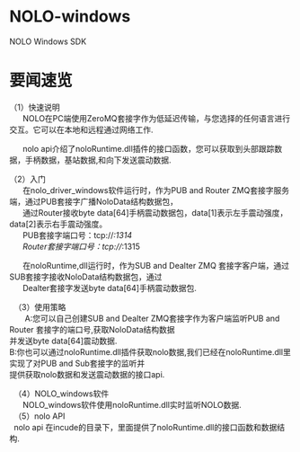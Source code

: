 # NOLO-windows
NOLO Windows SDK
#
# 要闻速览
  （1）快速说明  
       NOLO在PC端使用ZeroMQ套接字作为低延迟传输，与您选择的任何语言进行交互。它可以在本地和远程通过网络工作.    
       
       nolo api介绍了noloRuntime.dll插件的接口函数，您可以获取到头部跟踪数据，手柄数据，基站数据,和向下发送震动数据.   
       
  （2）入门  
       在nolo_driver_windows软件运行时，作为PUB and Router ZMQ套接字服务端，通过PUB套接字广播NoloData结构数据包，  
       通过Router接收byte data[64]手柄震动数据包，data[1]表示左手震动强度，data[2]表示右手震动强度。  
       PUB套接字端口号：tcp://*:1314    
       Router套接字端口号：tcp://*:1315  
       
       在noloRuntime,dll运行时，作为SUB and Dealter ZMQ 套接字客户端，通过SUB套接字接收NoloData结构数据包，通过  
       Dealter套接字发送byte data[64]手柄震动数据包.    
         
   （3）使用策略  
        A:您可以自己创建SUB and Dealter ZMQ套接字作为客户端监听PUB and Router 套接字的端口号,获取NoloData结构数据  
          并发送byte data[64]震动数据.   
        B:你也可以通过noloRuntime.dll插件获取nolo数据,我们已经在noloRuntime.dll里实现了对PUB and Sub套接字的监听并  
          提供获取nolo数据和发送震动数据的接口api.  
          
   （4）NOLO_windows软件  
          NOLO_windows软件使用noloRuntime.dll实时监听NOLO数据.   
   （5）nolo API<br>
   nolo api 在incude的目录下，里面提供了noloRuntime.dll的接口函数和数据结构.<br>
#
        
        
